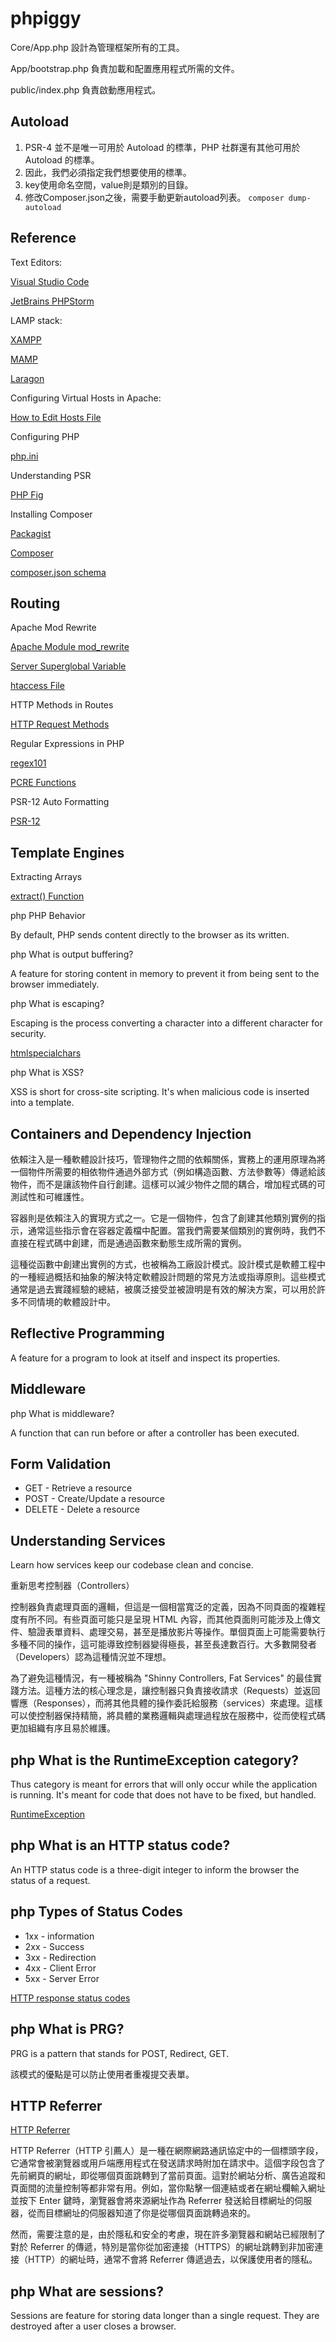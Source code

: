 # phpiggy

Core/App.php 設計為管理框架所有的工具。

App/bootstrap.php 負責加載和配置應用程式所需的文件。

public/index.php 負責啟動應用程式。

## Autoload

1. PSR-4 並不是唯一可用於 Autoload 的標準，PHP 社群還有其他可用於 Autoload 的標準。
2. 因此，我們必須指定我們想要使用的標準。
3. key使用命名空間，value則是類別的目錄。
4. 修改Composer.json之後，需要手動更新autoload列表。
    `composer dump-autoload`

## Reference

Text Editors: 

[Visual Studio Code](https://code.visualstudio.com/)

[JetBrains PHPStorm](https://www.jetbrains.com/phpstorm/)

LAMP stack:

[XAMPP](https://www.apachefriends.org/)

[MAMP](https://www.mamp.info/en/windows/)

[Laragon](https://laragon.org/)

Configuring Virtual Hosts in Apache:

[How to Edit Hosts File](https://www.hostinger.com/tutorials/how-to-edit-hosts-file)

Configuring PHP

[php.ini](https://www.php.net/manual/en/ini.list.php)

Understanding PSR

[PHP Fig](https://www.php-fig.org/)

Installing Composer

[Packagist](https://packagist.org/)

[Composer](https://getcomposer.org/)

[composer.json schema](https://getcomposer.org/doc/04-schema.md#the-composer-json-schema)

## Routing

Apache Mod Rewrite

[Apache Module mod_rewrite](https://httpd.apache.org/docs/2.4/mod/mod_rewrite.html)

[Server Superglobal Variable](https://www.php.net/manual/en/reserved.variables.server.php)

[htaccess File](https://httpd.apache.org/docs/2.4/howto/htaccess.html)

HTTP Methods in Routes

[HTTP Request Methods](https://developer.mozilla.org/en-US/docs/Web/HTTP/Methods)

Regular Expressions in PHP

[regex101](https://regex101.com/)

[PCRE Functions](https://www.php.net/manual/en/ref.pcre.php)

PSR-12 Auto Formatting

[PSR-12](https://www.php-fig.org/psr/psr-12/)

## Template Engines

Extracting Arrays

[extract() Function](https://www.php.net/manual/en/function.extract.php)

php PHP Behavior

By default, PHP sends content directly to the browser as its written.

php What is output buffering?

A feature for storing content in memory to prevent it from being sent to the browser immediately.

php What is escaping?

Escaping is the process converting a character into a different character for security.

[htmlspecialchars](https://www.php.net/manual/en/function.htmlspecialchars.php)

php What is XSS?

XSS is short for cross-site scripting. It's when malicious code is inserted into a template.

## Containers and Dependency Injection

依賴注入是一種軟體設計技巧，管理物件之間的依賴關係，實務上的運用原理為將一個物件所需要的相依物件通過外部方式（例如構造函數、方法參數等）傳遞給該物件，而不是讓該物件自行創建。這樣可以減少物件之間的耦合，增加程式碼的可測試性和可維護性。

容器則是依賴注入的實現方式之一。它是一個物件，包含了創建其他類別實例的指示，通常這些指示會在容器定義檔中配置。當我們需要某個類別的實例時，我們不直接在程式碼中創建，而是通過函數來動態生成所需的實例。

這種從函數中創建出實例的方式，也被稱為工廠設計模式。設計模式是軟體工程中的一種經過概括和抽象的解決特定軟體設計問題的常見方法或指導原則。這些模式通常是過去實踐經驗的總結，被廣泛接受並被證明是有效的解決方案，可以用於許多不同情境的軟體設計中。

## Reflective Programming

A feature for a program to look at itself and inspect its properties.

## Middleware

php What is middleware?

A function that can run before or after a controller has been executed.

## Form Validation

- GET - Retrieve a resource
- POST - Create/Update a resource
- DELETE - Delete a resource

## Understanding Services

Learn how services keep our codebase clean and concise.

重新思考控制器（Controllers）

控制器負責處理頁面的邏輯，但這是一個相當寬泛的定義，因為不同頁面的複雜程度有所不同。有些頁面可能只是呈現 HTML 內容，而其他頁面則可能涉及上傳文件、驗證表單資料、處理交易，甚至是播放影片等操作。單個頁面上可能需要執行多種不同的操作，這可能導致控制器變得極長，甚至長達數百行。大多數開發者（Developers）認為這種情況並不理想。

為了避免這種情況，有一種被稱為 "Shinny Controllers, Fat Services" 的最佳實踐方法。這種方法的核心理念是，讓控制器只負責接收請求（Requests）並返回響應（Responses），而將其他具體的操作委託給服務（services）來處理。這樣可以使控制器保持精簡，將具體的業務邏輯與處理過程放在服務中，從而使程式碼更加組織有序且易於維護。

## php What is the RuntimeException category?

Thus category is meant for errors that will only occur while the application is running. It's meant for code that does not have to be fixed, but handled.

[RuntimeException](https://www.php.net/manual/en/class.runtimeexception.php)

## php What is an HTTP status code?

An HTTP status code is a three-digit integer to inform the browser the status of a request.

## php Types of Status Codes

- 1xx - information
- 2xx - Success
- 3xx - Redirection
- 4xx - Client Error
- 5xx - Server Error

[HTTP response status codes](https://developer.mozilla.org/en-US/docs/Web/HTTP/Status)

## php What is PRG?

PRG is a pattern that stands for POST, Redirect, GET.

該模式的優點是可以防止使用者重複提交表單。

## HTTP Referrer

[HTTP Referrer](https://developer.mozilla.org/en-US/docs/Web/HTTP/Headers/Referer)

HTTP Referrer（HTTP 引薦人）是一種在網際網路通訊協定中的一個標頭字段，它通常會被瀏覽器或用戶端應用程式在發送請求時附加在請求中。這個字段包含了先前網頁的網址，即從哪個頁面跳轉到了當前頁面。這對於網站分析、廣告追蹤和頁面間的流量控制等都非常有用。例如，當你點擊一個連結或者在網址欄輸入網址並按下 Enter 鍵時，瀏覽器會將來源網址作為 Referrer 發送給目標網址的伺服器，從而目標網址的伺服器知道了你是從哪個頁面跳轉過來的。

然而，需要注意的是，由於隱私和安全的考慮，現在許多瀏覽器和網站已經限制了對於 Referrer 的傳遞，特別是當你從加密連接（HTTPS）的網址跳轉到非加密連接（HTTP）的網址時，通常不會將 Referrer 傳遞過去，以保護使用者的隱私。

## php What are sessions?

Sessions are feature for storing data longer than a single request. They are destroyed after a user closes a browser.